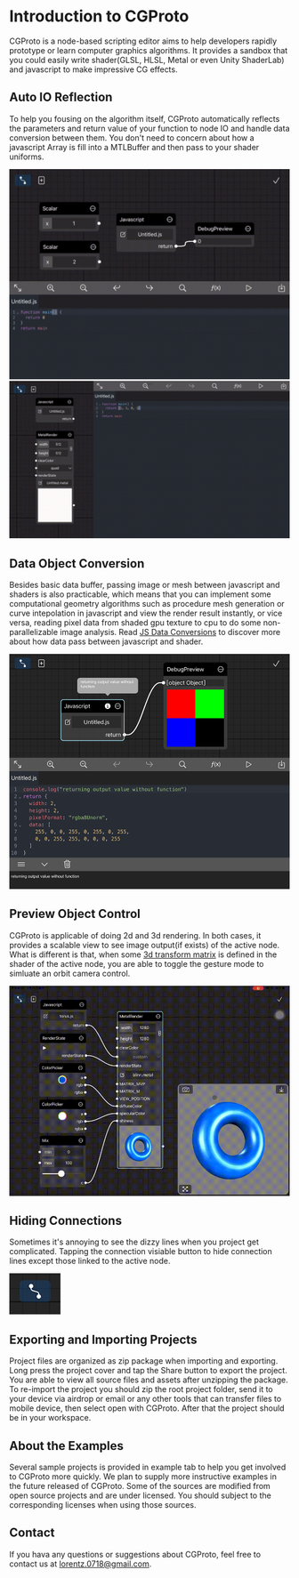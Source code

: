 # Introduction to CGProto

CGProto is a node-based scripting editor aims to help developers rapidly prototype or learn computer graphics algorithms. It provides a sandbox that you could easily write shader(GLSL, HLSL, Metal or even Unity ShaderLab) and javascript to make impressive CG effects.

## Auto IO Reflection
To help you fousing on the algorithm itself, CGProto automatically reflects the parameters and return value of your function to node IO and handle data conversion between them. You don't need to concern about how a javascript Array is fill into a MTLBuffer and then pass to your shader uniforms.

![](_assets/0.gif ':size=70%')
![](_assets/1.gif ':size=70%')

## Data Object Conversion
Besides basic data buffer, passing image or mesh between javascript and shaders is also practicable, which means that you can implement some computational geometry algorithms such as procedure mesh generation or curve intepolation in javascript and view the render result instantly, or vice versa, reading pixel data from shaded gpu texture to cpu to do some non-parallelizable image analysis. Read [JS Data Conversions](data-conversions.md) to discover more about how data pass between javascript and shader.

![](_assets/0.png ':size=70%')

## Preview Object Control
CGProto is applicable of doing 2d and 3d rendering. In both cases, it provides a scalable view to see image output(if exists) of the active node. What is different is that, when some [3d transform matrix](built-in-shader-variables) is defined in the shader of the active node, you are able to toggle the gesture mode to simluate an orbit camera control.

![](_assets/2.gif ':size=70%')

## Hiding Connections
Sometimes it's annoying to see the dizzy lines when you project get complicated. Tapping the connection visiable button to hide connection lines except those linked to the active node.

![](_assets/1.png ':align=center')

## Exporting and Importing Projects
Project files are organized as zip package when importing and exporting. Long press the project cover and tap the Share button to export the project. You are able to view all source files and assets after unzipping the package. To re-import the project you should zip the root project folder, send it to your device via airdrop or email or any other tools that can transfer files to mobile device, then select open with CGProto. After that the project should be in your workspace.

## About the Examples
Several sample projects is provided in example tab to help you get involved to CGProto more quickly. We plan to supply more instructive examples in the future released of CGProto. Some of the sources are modified from open source projects and are under licensed. You should subject to the corresponding licenses when using those sources.

## Contact
If you hava any questions or suggestions about CGProto, feel free to contact us at [lorentz.0718@gmail.com](mailto:lorentz.0718@gmail.com).


